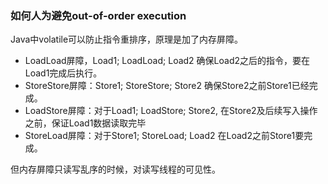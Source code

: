### 如何人为避免out-of-order execution

Java中volatile可以防止指令重排序，原理是加了内存屏障。

- LoadLoad屏障，Load1; LoadLoad; Load2 确保Load2之后的指令，要在Load1完成后执行。
- StoreStore屏障：Store1; StoreStore; Store2 确保Store2之前Store1已经完成。
- LoadStore屏障：对于Load1; LoadStore; Store2, 在Store2及后续写入操作之前，保证Load1数据读取完毕
- StoreLoad屏障：对于Store1; StoreLoad; Load2 在Load2之前Store1要完成。

但内存屏障只读写乱序的时候，对读写线程的可见性。